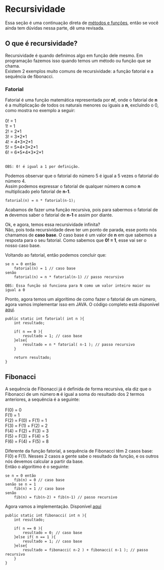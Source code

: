 # Recursividade

Essa seção é uma continuação direta de [métodos e funções](https://github.com/AlexandreVelloso/Introducao_JAVA/tree/master/Metodos%20e%20funcoes), então se você ainda tem dúvidas nessa parte, dê uma revisada.

## O que é recursividade?

Recursividade é quando definimos algo em função dele mesmo. Em programação fazemos isso quando temos um método ou função que se chama.<br>
Existem 2 exemplos muito comuns de recursividade: a função fatorial e a sequência de fibonacci.

### Fatorial

Fatorial é uma função matemática representada por **n!**, onde o fatorial de **n** é a multiplicação de todos os naturais menores ou iguais a **n**, excluíndo o 0, como mostra no exemplo a seguir:<br>
<br>
0! = 1<br>
1! = 1<br>
2! = 2\*1<br>
3! = 3\*2\*1<br>
4! = 4\*3\*2\*1<br>
5! = 5\*4\*3\*2\*1<br>
6! = 6\*5\*4\*3\*2\*1<br>
<br>
```
OBS: 0! é igual a 1 por definição.
```

Podemos observar que o fatorial do número 5 é igual a 5 vezes o fatorial do número 4.<br>
Assim podemos expressar o fatorial de qualquer número **n** como **n** multiplicado pelo fatorial de **n-1**.

```
fatorial(n) = n * fatorial(n-1);
```

Acabamos de fazer uma função recursiva, pois para sabermos o fatorial de **n** devemos saber o fatorial de **n-1** e assim por diante.<br>

Ok, e agora, temos essa recursividade infinita?<br>
Não, pois toda recursividade deve ter um ponto de parada, esse ponto nós chamamos de **caso base**. O caso base é um valor de **n** em que sabemos a resposta para o seu fatorial. Como sabemos que **0! = 1**, esse vai ser o nosso caso base.<br>

Voltando ao fatorial, então podemos concluir que:

```
se n = 0 então
    fatorial(n) = 1 // caso base
senão
    fatorial(n) = n * fatorial(n-1) // passo recursivo
```

```
OBS: Essa função só funciona para N como um valor inteiro maior ou igual a 0
```

Pronto, agora temos um algorítimo de como fazer o fatorial de um número, agora vamos implementar isso em JAVA. O código completo está disponível [aqui](https://github.com/AlexandreVelloso/Introducao_JAVA/blob/master/Recursividade/Codigo/Fatorial.java).

```
public static int fatorial( int n ){
    int resultado;

    if( n == 0 ){
        resultado = 1; // caso base
    }else{
        resultado = n * fatorial( n-1 ); // passo recursivo
    }

    return resultado;
}
```

## Fibonacci

A sequência de Fibonacci já é definida de forma recursiva, ela diz que o Fibonacci de um número **n** é igual a soma do resultado dos 2 termos anteriores, a sequência é a seguinte:<br>
<br>
F(0) = 0<br>
F(1) = 1<br>
F(2) = F(0) + F(1) = 1<br>
F(3) = F(1) + F(2) = 2<br>
F(4) = F(2) + F(3) = 3<br>
F(5) = F(3) + F(4) = 5<br>
F(6) = F(4) + F(5) = 8<br>

Diferente da função fatorial, a sequência de Fibonacci têm 2 casos base: F(0) e F(1). Nesses 2 casos a gente sabe o resultado da função, e os outros nós devemos calcular a partir da base.<br>
Então o algorítimo é o seguinte:

```
se n = 0 então
    fib(n) = 0 // caso base
senão se n = 1
    fib(n) = 1 // caso base
senão
    fib(n) = fib(n-2) + fib(n-1) // passo recursivo
```

Agora vamos a implementação. Disponível [aqui](https://github.com/AlexandreVelloso/Introducao_JAVA/blob/master/Recursividade/Codigo/Fibonacci.java)

```
public static int fibonacci( int n ){
    int resultado;

    if( n == 0 ){
        resultado = 0; // caso base
    }else if( n == 1 ){
        resultado = 1; // caso base
    }else{
        resultado = fibonacci( n-2 ) + fibonacci( n-1 ); // passo recursivo
    }
}
```